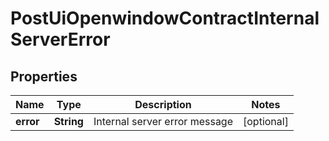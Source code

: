 
# PostUiOpenwindowContractInternalServerError

## Properties
Name | Type | Description | Notes
------------ | ------------- | ------------- | -------------
**error** | **String** | Internal server error message |  [optional]



